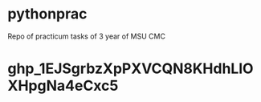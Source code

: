 # pythonprac
Repo of practicum tasks of 3 year of MSU CMC
# 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
